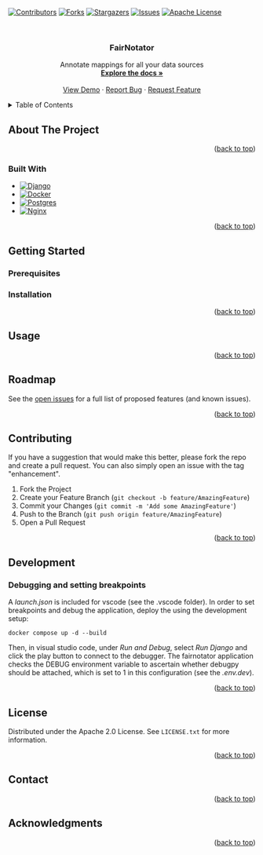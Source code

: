 <a name="readme-top"></a>

[![Contributors][contributors-shield]][contributors-url]
[![Forks][forks-shield]][forks-url]
[![Stargazers][stars-shield]][stars-url]
[![Issues][issues-shield]][issues-url]
[![Apache License][license-shield]][license-url]

<br />
<div align="center">
  <h3 align="center">FairNotator</h3>

  <p align="center">
    Annotate mappings for all your data sources
    <br />
    <a href="https://github.com/MaastrichtU-CDS/EPND-FAIRification"><strong>Explore the docs »</strong></a>
    <br />
    <br />
    <a href="https://www.youtube.com/watch?v=T3lE1kw55IE">View Demo</a>
    ·
    <a href="https://github.com/MaastrichtU-CDS/EPND-FAIRification/issues/new?labels=bug&template=bug-report---.md">Report Bug</a>
    ·
    <a href="https://github.com/MaastrichtU-CDS/EPND-FAIRification/issues/new?labels=enhancement&template=feature-request---.md">Request Feature</a>
  </p>
</div>



<!-- TABLE OF CONTENTS -->
<details>
  <summary>Table of Contents</summary>
  <ol>
    <li>
      <a href="#about-the-project">About The Project</a>
      <ul>
        <li><a href="#built-with">Built With</a></li>
      </ul>
    </li>
    <li>
      <a href="#getting-started">Getting Started</a>
      <ul>
        <li><a href="#prerequisites">Prerequisites</a></li>
        <li><a href="#installation">Installation</a></li>
      </ul>
    </li>
    <li><a href="#usage">Usage</a></li>
    <li><a href="#roadmap">Roadmap</a></li>
    <li><a href="#contributing">Contributing</a></li>
    <li><a href="#license">License</a></li>
    <li><a href="#contact">Contact</a></li>
    <li><a href="#acknowledgments">Acknowledgments</a></li>
  </ol>
</details>

## About The Project

<p align="right">(<a href="#readme-top">back to top</a>)</p>


### Built With

* [![Django](https://img.shields.io/badge/Django-092E20?style=for-the-badge&logo=django&logoColor=white)](https://www.djangoproject.com/)
* [![Docker](https://img.shields.io/badge/docker-%230db7ed.svg?style=for-the-badge&logo=docker&logoColor=white)](https://www.docker.com/)
* [![Postgres](https://img.shields.io/badge/postgres-%23316192.svg?style=for-the-badge&logo=postgresql&logoColor=white)](https://www.postgresql.org/)
* [![Nginx](https://img.shields.io/badge/nginx-%23009639.svg?style=for-the-badge&logo=nginx&logoColor=white)](https://nginx.org/en/)

<p align="right">(<a href="#readme-top">back to top</a>)</p>

## Getting Started


### Prerequisites


### Installation

<p align="right">(<a href="#readme-top">back to top</a>)</p>


## Usage


<p align="right">(<a href="#readme-top">back to top</a>)</p>

## Roadmap

See the [open issues](https://github.com/MaastrichtU-CDS/EPND-FAIRification/issues) for a full list of proposed features (and known issues).

<p align="right">(<a href="#readme-top">back to top</a>)</p>

## Contributing

If you have a suggestion that would make this better, please fork the repo and create a pull request. You can also simply open an issue with the tag "enhancement".

1. Fork the Project
2. Create your Feature Branch (`git checkout -b feature/AmazingFeature`)
3. Commit your Changes (`git commit -m 'Add some AmazingFeature'`)
4. Push to the Branch (`git push origin feature/AmazingFeature`)
5. Open a Pull Request

<p align="right">(<a href="#readme-top">back to top</a>)</p>

## Development

### Debugging and setting breakpoints
A *launch.json* is included for vscode (see the .vscode folder). In order to set breakpoints and debug the application, deploy the using the development setup: 
```
docker compose up -d --build
```

Then, in visual studio code, under *Run and Debug*, select *Run Django* and click the play button to connect to the debugger.
The fairnotator application checks the DEBUG environment variable to ascertain whether debugpy should be attached, which is set to 1 in this configuration (see the *.env.dev*). 

<p align="right">(<a href="#readme-top">back to top</a>)</p>

## License

Distributed under the Apache 2.0 License. See `LICENSE.txt` for more information.

<p align="right">(<a href="#readme-top">back to top</a>)</p>

## Contact


<p align="right">(<a href="#readme-top">back to top</a>)</p>

## Acknowledgments

<p align="right">(<a href="#readme-top">back to top</a>)</p>


[contributors-shield]: https://img.shields.io/github/contributors/MaastrichtU-CDS/EPND-FAIRification.svg?style=for-the-badge
[contributors-url]: https://github.com/MaastrichtU-CDS/EPND-FAIRification/graphs/contributors
[forks-shield]: https://img.shields.io/github/forks/MaastrichtU-CDS/EPND-FAIRification.svg?style=for-the-badge
[forks-url]: https://github.com/MaastrichtU-CDS/EPND-FAIRification/network/members
[stars-shield]: https://img.shields.io/github/stars/MaastrichtU-CDS/EPND-FAIRification.svg?style=for-the-badge
[stars-url]: https://github.com/MaastrichtU-CDS/EPND-FAIRification/stargazers
[issues-shield]: https://img.shields.io/github/issues/MaastrichtU-CDS/EPND-FAIRification.svg?style=for-the-badge
[issues-url]: https://github.com/MaastrichtU-CDS/EPND-FAIRification/issues
[license-shield]: https://img.shields.io/github/license/MaastrichtU-CDS/EPND-FAIRification.svg?style=for-the-badge
[license-url]: https://github.com/MaastrichtU-CDS/EPND-FAIRification/blob/main/LICENSE